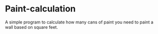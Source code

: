 # Paint-calculation
A simple program to calculate how many cans of paint you need to paint a wall based on square feet.
